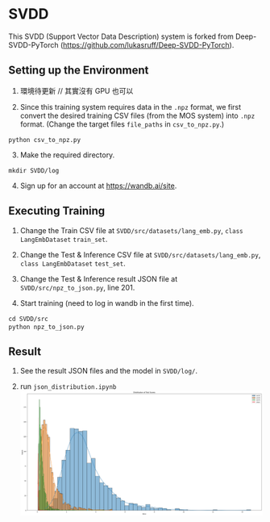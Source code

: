 # SVDD

This SVDD (Support Vector Data Description) system is forked from Deep-SVDD-PyTorch (https://github.com/lukasruff/Deep-SVDD-PyTorch).

## Setting up the Environment

1. 環境待更新 // 其實沒有 GPU 也可以

2. Since this training system requires data in the `.npz` format, we first convert the desired training CSV files (from the MOS system) into `.npz` format. (Change the target files `file_paths` in `csv_to_npz.py`.)

```
python csv_to_npz.py
```

3. Make the required directory.

```
mkdir SVDD/log
```

4. Sign up for an account at https://wandb.ai/site.

## Executing Training

1. Change the Train CSV file at `SVDD/src/datasets/lang_emb.py`, `class LangEmbDataset` `train_set`.

2. Change the Test & Inference CSV file at `SVDD/src/datasets/lang_emb.py`, `class LangEmbDataset` `test_set`.

3. Change the Test & Inference result JSON file at `SVDD/src/npz_to_json.py`, line 201.

4. Start training (need to log in wandb in the first time).

```
cd SVDD/src
python npz_to_json.py
```

## Result

1. See the result JSON files and the model in `SVDD/log/`.

2. run `json_distribution.ipynb`
   ![svdd_distribution.png](./svdd_distribution.png)
